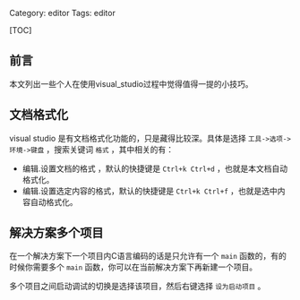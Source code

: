 Category: editor
Tags: editor

[TOC]

## 前言

本文列出一些个人在使用visual_studio过程中觉得值得一提的小技巧。

## 文档格式化

visual studio 是有文档格式化功能的，只是藏得比较深。具体是选择 `工具->选项->环境->键盘` ，搜索关键词 `格式` ，其中相关的有：

- 编辑.设置文档的格式 ，默认的快捷键是 `Ctrl+k Ctrl+d` ，也就是本文档自动格式化。
- 编辑.设置选定内容的格式，默认的快捷键是 `Ctrl+k Ctrl+f` ，也就是选中内容自动格式化。



## 解决方案多个项目

在一个解决方案下一个项目内C语言编码的话是只允许有一个 `main` 函数的，有的时候你需要多个 `main` 函数，你可以在当前解决方案下再新建一个项目。

多个项目之间启动调试的切换是选择该项目，然后右键选择 `设为启动项目` 。